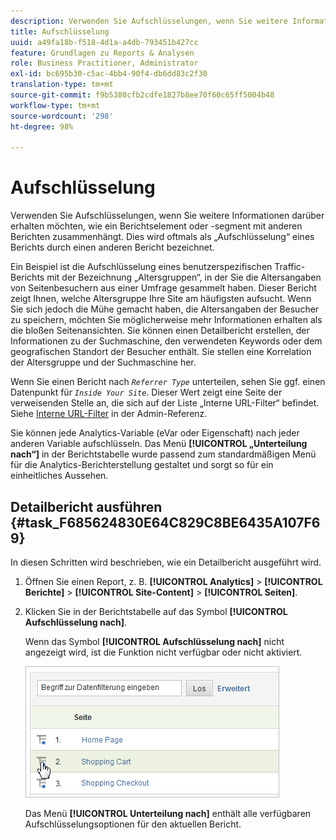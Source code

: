 ```yaml
---
description: Verwenden Sie Aufschlüsselungen, wenn Sie weitere Informationen darüber erhalten möchten, wie ein Berichtselement oder -segment mit anderen Berichten zusammenhängt. Dies wird oftmals als „Aufschlüsselung“ eines Berichts durch einen anderen Bericht bezeichnet.
title: Aufschlüsselung
uuid: a49fa18b-f518-4d1a-a4db-793451b427cc
feature: Grundlagen zu Reports & Analysen
role: Business Practitioner, Administrator
exl-id: bc695b30-c5ac-4bb4-90f4-db6dd83c2f30
translation-type: tm+mt
source-git-commit: f9b5380cfb2cdfe1827b8ee70f60c65ff5004b48
workflow-type: tm+mt
source-wordcount: '298'
ht-degree: 98%

---
```


# Aufschlüsselung

Verwenden Sie Aufschlüsselungen, wenn Sie weitere Informationen darüber erhalten möchten, wie ein Berichtselement oder -segment mit anderen Berichten zusammenhängt. Dies wird oftmals als „Aufschlüsselung“ eines Berichts durch einen anderen Bericht bezeichnet.

Ein Beispiel ist die Aufschlüsselung eines benutzerspezifischen Traffic-Berichts mit der Bezeichnung „Altersgruppen“, in der Sie die Altersangaben von Seitenbesuchern aus einer Umfrage gesammelt haben. Dieser Bericht zeigt Ihnen, welche Altersgruppe Ihre Site am häufigsten aufsucht. Wenn Sie sich jedoch die Mühe gemacht haben, die Altersangaben der Besucher zu speichern, möchten Sie möglicherweise mehr Informationen erhalten als die bloßen Seitenansichten. Sie können einen Detailbericht erstellen, der Informationen zu der Suchmaschine, den verwendeten Keywords oder dem geografischen Standort der Besucher enthält. Sie stellen eine Korrelation der Altersgruppe und der Suchmaschine her.

Wenn Sie einen Bericht nach  *`Referrer Type`* unterteilen, sehen Sie ggf. einen Datenpunkt für *`Inside Your Site`*. Dieser Wert zeigt eine Seite der verweisenden Stelle an, die sich auf der Liste „Interne URL-Filter“ befindet. Siehe [Interne URL-Filter](/help/admin/admin/internal-url-filter-admin.md) in der Admin-Referenz.

Sie können jede Analytics-Variable (eVar oder Eigenschaft) nach jeder anderen Variable aufschlüsseln. Das Menü **[!UICONTROL „Unterteilung nach“]** in der Berichtstabelle wurde passend zum standardmäßigen Menü für die Analytics-Berichterstellung gestaltet und sorgt so für ein einheitliches Aussehen.

## Detailbericht ausführen {#task_F685624830E64C829C8BE6435A107F69}

In diesen Schritten wird beschrieben, wie ein Detailbericht ausgeführt wird.

<!-- 

t_reports_breakdown.xml

 -->

1. Öffnen Sie einen Report, z. B. **[!UICONTROL Analytics]** > **[!UICONTROL Berichte]** > **[!UICONTROL Site-Content]** > **[!UICONTROL Seiten]**.
1. Klicken Sie in der Berichtstabelle auf das Symbol **[!UICONTROL Aufschlüsselung nach]**.

   Wenn das Symbol **[!UICONTROL Aufschlüsselung nach]** nicht angezeigt wird, ist die Funktion nicht verfügbar oder nicht aktiviert.

   ![](assets/breakdown.png)

   Das Menü **[!UICONTROL Unterteilung nach]** enthält alle verfügbaren Aufschlüsselungsoptionen für den aktuellen Bericht.
